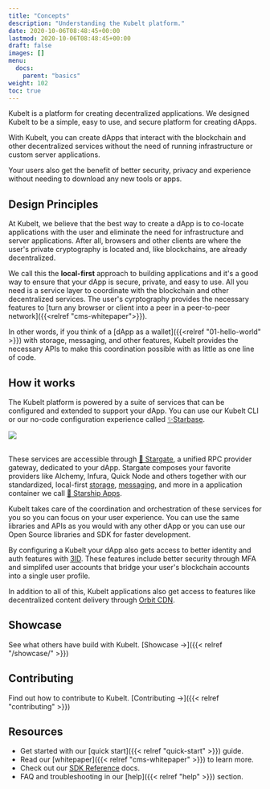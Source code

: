 ```yaml
---
title: "Concepts"
description: "Understanding the Kubelt platform."
date: 2020-10-06T08:48:45+00:00
lastmod: 2020-10-06T08:48:45+00:00
draft: false
images: []
menu:
  docs:
    parent: "basics"
weight: 102
toc: true
---
```


Kubelt is a platform for creating decentralized applications. We designed Kubelt to be a simple, easy to use, and secure platform for creating dApps.

With Kubelt, you can create dApps that interact with the blockchain and other decentralized services without the need of running infrastructure or custom server applications.

Your users also get the benefit of better security, privacy and experience without needing to download any new tools or apps.

## Design Principles

At Kubelt, we believe that the best way to create a dApp is to co-locate applications with the user and eliminate the need for infrastructure and server applications. After all, browsers and other clients are where the user's private cryptography is located and, like blockchains, are already decentralized.

We call this the **local-first** approach to building applications and it's a good way to ensure that your dApp is secure, private, and easy to use. All you need is a service layer to coordinate with the blockchain and other decentralized services. The user's cyrptography provides the necessary features to [turn any browser or client into a peer in a peer-to-peer network]({{<relref "cms-whitepaper">}}).

In other words, if you think of a [dApp as a wallet]({{<relref "01-hello-world" >}}) with storage, messaging, and other features, Kubelt provides the necessary APIs to make this coordination possible with as little as one line of code.

## How it works

The Kubelt platform is powered by a suite of services that can be configured and extended to support your dApp. You can use our Kubelt CLI or our no-code configuration experience called [✨Starbase]().


<img src="/images/logicalarch.png" width="{{ .Width }}" height="{{ .Height }}">
<br />
<br />

These services are accessible through [🌌 Stargate](), a unified RPC provider gateway, dedicated to your dApp. Stargate composes your favorite providers like Alchemy, Infura, Quick Node and others together with our standardized, local-first [storage](), [messaging](), and more in a application container we call [🚀 Starship Apps]().

Kubelt takes care of the coordination and orchestration of these services for you so you can focus on your user experience. You can use the same libraries and APIs as you would with any other dApp or you can use our Open Source libraries and SDK for faster development.

By configuring a Kubelt your dApp also gets access to better identity and auth features with [3ID](https://threeid.xyz). These features include better security through MFA and simplifed user accounts that bridge your user's blockchain accounts into a single user profile.

In addition to all of this, Kubelt applications also get access to features like decentralized content delivery through [Orbit CDN]().

## Showcase

See what others have build with Kubelt. [Showcase →]({{< relref "/showcase/" >}})

## Contributing

Find out how to contribute to Kubelt. [Contributing →]({{< relref "contributing" >}})

## Resources

- Get started with our [quick start]({{< relref "quick-start" >}}) guide.
- Read our [whitepaper]({{< relref "cms-whitepaper" >}}) to learn more.
- Check out our [SDK Reference](#) docs.
- FAQ and troubleshooting in our [help]({{< relref "help" >}}) section.
